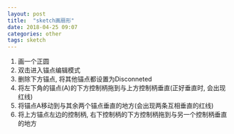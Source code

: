 ```yaml
---
layout: post
title:  "sketch画扇形"
date: 2018-04-25 09:07
categories: other
tags: sketch
---
```

1. 画一个正圆
2. 双击进入锚点编辑模式
3. 删除下方锚点, 将其他锚点都设置为Disconneted
4. 将左下角的锚点(A)的下方控制柄拖到与上方控制柄垂直(正好垂直时, 会出现红线)
5. 将锚点A移动到与其余两个锚点垂直的地方(会出现两条互相垂直的红线)
6. 将上方锚点左边的控制柄, 右下控制柄的下方控制柄拖到与另一个控制柄垂直的地方
